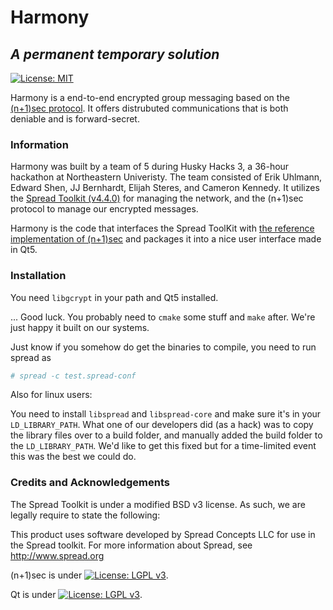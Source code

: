 # Harmony
## *A permanent temporary solution*

[![License: MIT](https://img.shields.io/badge/License-MIT-yellow.svg)](https://opensource.org/licenses/MIT)


Harmony is a end-to-end encrypted group messaging based on the [(n+1)sec protocol][n+1 link]. It offers distrubuted communications that is both deniable and is forward-secret.

### Information
Harmony was built by a team of 5 during Husky Hacks 3, a 36-hour hackathon at Northeastern Univeristy. The team consisted of Erik Uhlmann, Edward Shen, JJ Bernhardt, Elijah Steres, and Cameron Kennedy. It utilizes the [Spread Toolkit (v4.4.0)][s-tk] for managing the network, and the (n+1)sec protocol to manage our encrypted messages.

Harmony is the code that interfaces the Spread ToolKit with [the reference implementation of (n+1)sec][n+1 implement] and packages it into a nice user interface made in Qt5.

### Installation
You need `libgcrypt` in your path and Qt5 installed.

... Good luck. You probably need to `cmake` some stuff and `make` after. We're just happy it built on our systems.

Just know if you somehow do get the binaries to compile, you need to run spread as
```bash
# spread -c test.spread-conf
```

Also for linux users:

You need to install `libspread` and `libspread-core` and make sure it's in your `LD_LIBRARY_PATH`. What one of our developers did (as a hack) was to copy the library files over to a build folder, and manually added the build folder to the `LD_LIBRARY_PATH`. We'd like to get this fixed but for a time-limited event this was the best we could do.

### Credits and Acknowledgements
The Spread Toolkit is under a modified BSD v3 license. As such, we are legally require to state the following:

This product uses software developed by Spread Concepts LLC for use in the Spread toolkit. For more information about Spread, see http://www.spread.org

(n+1)sec is under [![License: LGPL v3](https://img.shields.io/badge/License-LGPL%20v3-blue.svg)](https://www.gnu.org/licenses/lgpl-3.0).

Qt is under [![License: LGPL v3](https://img.shields.io/badge/License-LGPL%20v3-blue.svg)](https://www.gnu.org/licenses/lgpl-3.0).

[n+1 link]: https://learn.equalit.ie/wiki/Np1sec
[s-tk]: https://spread.org/
[n+1 implement]: https://github.com/equalitie/np1sec
